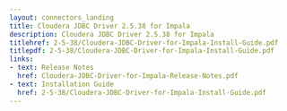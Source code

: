 ```yaml
---
layout: connectors_landing
title: Cloudera JDBC Driver 2.5.38 for Impala
description: Cloudera JDBC Driver 2.5.38 for Impala
titlehref: 2-5-38/Cloudera-JDBC-Driver-for-Impala-Install-Guide.pdf
titlepdf: 2-5-38/Cloudera-JDBC-Driver-for-Impala-Install-Guide.pdf
links:
- text: Release Notes
  href: Cloudera-JDBC-Driver-for-Impala-Release-Notes.pdf
- text: Installation Guide
  href: 2-5-38/Cloudera-JDBC-Driver-for-Impala-Install-Guide.pdf
---
```

